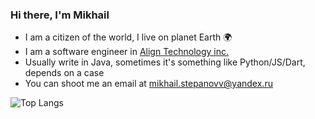 ### Hi there, I'm Mikhail

- I am a citizen of the world, I live on planet Earth 🌍
- I am a software engineer in [Align Technology inc.](https://www.aligntech.com/)
- Usually write in Java, sometimes it's something like Python/JS/Dart, depends on a case
- You can shoot me an email at [mikhail.stepanovv@yandex.ru](mailto:mikhail.stepanovv@yandex.ru)

![Top Langs](https://github-readme-stats.vercel.app/api/top-langs/?username=mikhail-stepanov&layout=compact&exclude_repo=together-admin,together-mobile,earth-observation)
